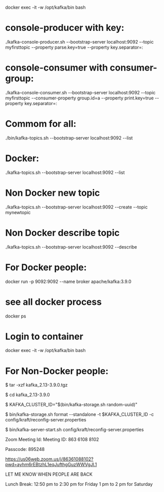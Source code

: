 docker exec -it -w /opt/kafka/bin <container-id> bash


# console-producer with key:

./kafka-console-producer.sh --bootstrap-server localhost:9092 --topic myfirsttopic --property parse.key=true --property key.separator=:

# console-consumer with consumer-group:

./kafka-console-consumer.sh --bootstrap-server localhost:9092 --topic myfirsttopic --consumer-property group.id=a --property print.key=true --property key.separator=:


# Commom for all:
./bin/kafka-topics.sh --bootstrap-server localhost:9092 --list

# Docker:
./kafka-topics.sh --bootstrap-server localhost:9092 --list

# Non Docker new topic
./kafka-topics.sh --bootstrap-server localhost:9092 --create --topic mynewtopic
# Non Docker describe topic
./kafka-topics.sh --bootstrap-server localhost:9092 --describe

# For Docker people:

docker run -p 9092:9092 --name broker apache/kafka:3.9.0
# see all docker process
docker ps
# Login to container
docker exec -it -w /opt/kafka/bin <container-id> bash

# For Non-Docker people:

$ tar -xzf kafka_2.13-3.9.0.tgz

$ cd kafka_2.13-3.9.0

$ KAFKA_CLUSTER_ID="$(bin/kafka-storage.sh random-uuid)"

$ bin/kafka-storage.sh format --standalone -t $KAFKA_CLUSTER_ID -c config/kraft/reconfig-server.properties

$ bin/kafka-server-start.sh config/kraft/reconfig-server.properties



Zoom Meeting  Id: 
Meeting ID: 863 6108 8102

Passcode: 895248

https://us06web.zoom.us/j/86361088102?pwd=ayhm6rEBtzhL1eqJufthgGuzWWVgJI.1


LET ME KNOW WHEN PEOPLE ARE BACK




Lunch Break:
12:50 pm to 2:30 pm for Friday
1 pm to 2 pm for Saturday
